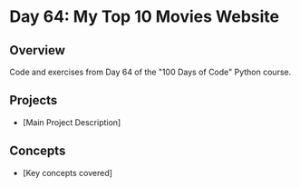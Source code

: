 # Day 64: My Top 10 Movies Website

## Overview
Code and exercises from Day 64 of the "100 Days of Code" Python course.

## Projects
- [Main Project Description]

## Concepts
- [Key concepts covered]
